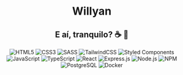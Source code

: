 <div align="center">
<h1>Willyan</h1>
<h2>E aí, tranquilo? ☕ 🤙</h2>
<div align="center">
	<img
		src="https://img.shields.io/badge/html5-%23E34F26.svg?style=for-the-badge&logo=html5&logoColor=white"
		alt="HTML5"
	/>
	<img
		src="https://img.shields.io/badge/css3-%231572B6.svg?style=for-the-badge&logo=css3&logoColor=white"
		alt="CSS3"
	/>
	<img
		src="https://img.shields.io/badge/SASS-hotpink.svg?style=for-the-badge&logo=SASS&logoColor=white"
		alt="SASS"
	/>
	<img
		src="https://img.shields.io/badge/tailwindcss-%2338B2AC.svg?style=for-the-badge&logo=tailwind-css&logoColor=white"
		alt="TailwindCSS"
	/>
	<img
		src="https://img.shields.io/badge/styled--components-DB7093?style=for-the-badge&logo=styled-components&logoColor=white"
		alt="Styled Components"
	/>
	<img
		src="https://img.shields.io/badge/javascript-%23323330.svg?style=for-the-badge&logo=javascript&logoColor=%23F7DF1E"
		alt="JavaScript"
	/>
	<img
		src="https://img.shields.io/badge/typescript-%23007ACC.svg?style=for-the-badge&logo=typescript&logoColor=white"
		alt="TypeScript"
	/>
	<img
		src="https://img.shields.io/badge/react-%2320232a.svg?style=for-the-badge&logo=react&logoColor=%2361DAFB"
		alt="React"
	/>
	<img
		src="https://img.shields.io/badge/express.js-%23404d59.svg?style=for-the-badge&logo=express&logoColor=%2361DAFB"
		alt="Express.js"
	/>
	<img
		src="https://img.shields.io/badge/node.js-6DA55F?style=for-the-badge&logo=node.js&logoColor=white"
		alt="Node.js"
	/>
	<img
		src="https://img.shields.io/badge/NPM-%23CB3837.svg?style=for-the-badge&logo=npm&logoColor=white"
		alt="NPM"
	/>
	<img
		src="https://img.shields.io/badge/postgres-%23316192.svg?style=for-the-badge&logo=postgresql&logoColor=white"
		alt="PostgreSQL"
	/>
	<img
		src="https://img.shields.io/badge/docker-%230db7ed.svg?style=for-the-badge&logo=docker&logoColor=white"
		alt="Docker"
	/>
</div>
</div>
